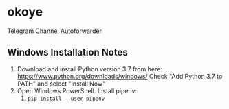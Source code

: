 # okoye
Telegram Channel Autoforwarder

## Windows Installation Notes

 1. Download and install Python version 3.7  from here: https://www.python.org/downloads/windows/
    Check "Add Python 3.7 to PATH" and select "Install Now"
 2. Open Windows PowerShell. Install pipenv:
    1. `pip install --user pipenv`
